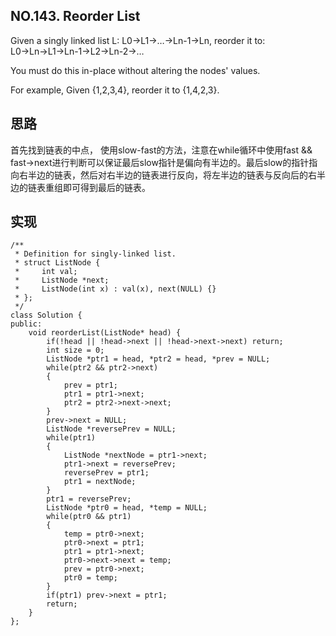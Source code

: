 ## NO.143. Reorder List

Given a singly linked list L: L0→L1→…→Ln-1→Ln,
reorder it to: L0→Ln→L1→Ln-1→L2→Ln-2→…

You must do this in-place without altering the nodes' values.

For example,
Given {1,2,3,4}, reorder it to {1,4,2,3}.

## 思路
首先找到链表的中点， 使用slow-fast的方法，注意在while循环中使用fast && fast->next进行判断可以保证最后slow指针是偏向有半边的。最后slow的指针指向右半边的链表，然后对右半边的链表进行反向，将左半边的链表与反向后的右半边的链表重组即可得到最后的链表。

## 实现
```
/**
 * Definition for singly-linked list.
 * struct ListNode {
 *     int val;
 *     ListNode *next;
 *     ListNode(int x) : val(x), next(NULL) {}
 * };
 */
class Solution {
public:
    void reorderList(ListNode* head) {
        if(!head || !head->next || !head->next->next) return;
        int size = 0;
        ListNode *ptr1 = head, *ptr2 = head, *prev = NULL;
        while(ptr2 && ptr2->next)
        {
            prev = ptr1;
            ptr1 = ptr1->next;
            ptr2 = ptr2->next->next;
        }
        prev->next = NULL;
        ListNode *reversePrev = NULL;
        while(ptr1)
        {
            ListNode *nextNode = ptr1->next;
            ptr1->next = reversePrev;
            reversePrev = ptr1;
            ptr1 = nextNode;
        }
        ptr1 = reversePrev;
        ListNode *ptr0 = head, *temp = NULL;
        while(ptr0 && ptr1)
        {
            temp = ptr0->next;
            ptr0->next = ptr1;
            ptr1 = ptr1->next;
            ptr0->next->next = temp;
            prev = ptr0->next;
            ptr0 = temp;
        }
        if(ptr1) prev->next = ptr1;
        return;
    }
};
```